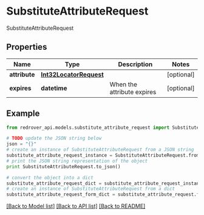 # SubstituteAttributeRequest

SubstituteAttributeRequest

## Properties

Name | Type | Description | Notes
------------ | ------------- | ------------- | -------------
**attribute** | [**Int32LocatorRequest**](Int32LocatorRequest.md) |  | [optional] 
**expires** | **datetime** | When the attribute expires | [optional] 

## Example

```python
from redrover_api.models.substitute_attribute_request import SubstituteAttributeRequest

# TODO update the JSON string below
json = "{}"
# create an instance of SubstituteAttributeRequest from a JSON string
substitute_attribute_request_instance = SubstituteAttributeRequest.from_json(json)
# print the JSON string representation of the object
print SubstituteAttributeRequest.to_json()

# convert the object into a dict
substitute_attribute_request_dict = substitute_attribute_request_instance.to_dict()
# create an instance of SubstituteAttributeRequest from a dict
substitute_attribute_request_form_dict = substitute_attribute_request.from_dict(substitute_attribute_request_dict)
```
[[Back to Model list]](../README.md#documentation-for-models) [[Back to API list]](../README.md#documentation-for-api-endpoints) [[Back to README]](../README.md)


